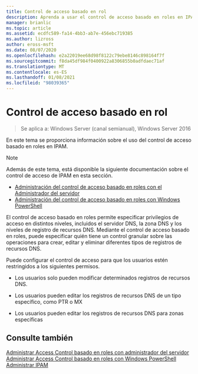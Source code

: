 ```yaml
---
title: Control de acceso basado en rol
description: Aprenda a usar el control de acceso basado en roles en IPAM.
manager: brianlic
ms.topic: article
ms.assetid: ecdfc589-fa14-4bb3-ab7e-456ebc719385
ms.author: lizross
author: eross-msft
ms.date: 08/07/2020
ms.openlocfilehash: e2a22019ee68d98f8122c79ebe8146c898164f7f
ms.sourcegitcommit: f8da45df984f0400922a8306855b0adfdaec71af
ms.translationtype: MT
ms.contentlocale: es-ES
ms.lasthandoff: 01/08/2021
ms.locfileid: "98039365"
---
```

# <a name="role-based-access-control"></a>Control de acceso basado en rol

>Se aplica a: Windows Server (canal semianual), Windows Server 2016

En este tema se proporciona información sobre el uso del control de acceso basado en roles en IPAM.

> [!NOTE]
> Además de este tema, está disponible la siguiente documentación sobre el control de acceso de IPAM en esta sección.
>
> -   [Administración del control de acceso basado en roles con el Administrador del servidor](../../technologies/ipam/Manage-Role-Based-Access-Control-with-Server-Manager.md)
> -   [Administración del control de acceso basado en roles con Windows PowerShell](../../technologies/ipam/Manage-Role-Based-Access-Control-with-Windows-PowerShell.md)

El control de acceso basado en roles permite especificar privilegios de acceso en distintos niveles, incluidos el servidor DNS, la zona DNS y los niveles de registro de recursos DNS.
Mediante el control de acceso basado en roles, puede especificar quién tiene un control granular sobre las operaciones para crear, editar y eliminar diferentes tipos de registros de recursos DNS.

Puede configurar el control de acceso para que los usuarios estén restringidos a los siguientes permisos.

-   Los usuarios solo pueden modificar determinados registros de recursos DNS.

-   Los usuarios pueden editar los registros de recursos DNS de un tipo específico, como PTR o MX

-   Los usuarios pueden editar los registros de recursos DNS para zonas específicas

## <a name="see-also"></a>Consulte también
[Administrar Access Control basado en roles con administrador del servidor](../../technologies/ipam/Manage-Role-Based-Access-Control-with-Server-Manager.md) 
 [Administrar Access Control basado en roles con Windows PowerShell](../../technologies/ipam/Manage-Role-Based-Access-Control-with-Windows-PowerShell.md) 
 [Administrar IPAM](Manage-IPAM.md)



